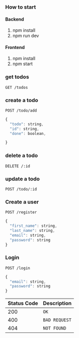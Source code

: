 ### How to start

#### Backend
1. npm install
2. npm run dev


#### Frontend
1. npm install
2. npm start


### get todos
```http
GET /todos
```

### create a todo
```http
POST /todo/add
```

```javascript
{
  "todo": string, 
  "id": string, 
  "done": boolean, 

}
```


### delete a todo
```http
DELETE /:id
```


### update a todo
```http
POST /todo/:id
```

### Create a user
```http
POST /register
```

```javascript
{
  "first_name": string, 
  "last_name": string, 
  "email": string, 
  "password": string 
}
```
### Login

```http
POST /login
```
```javascript
{
  "email": string, 
  "password": string 
}
```

| Status Code | Description |
| :--- | :--- |
| 200 | `OK` |
| 400 | `BAD REQUEST` |
| 404 | `NOT FOUND` |
